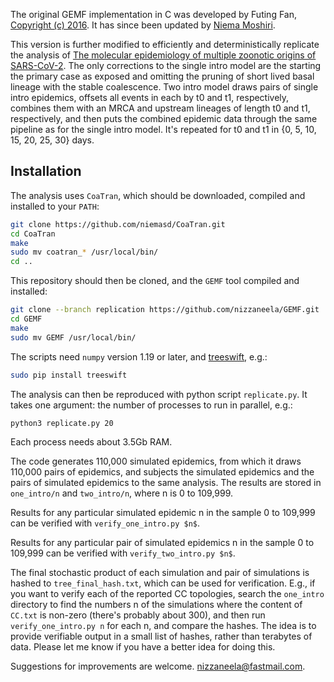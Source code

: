 The original GEMF implementation in C was developed by Futing Fan, [Copyright (c) 2016](LICENSE). It has since been updated by [Niema Moshiri](https://niema.net/).

This version is further modified to efficiently and deterministically replicate the analysis of [The molecular epidemiology of multiple zoonotic origins of SARS-CoV-2](https://www.science.org/doi/10.1126/science.abp8337). The only corrections to the single intro model are the starting the primary case as exposed and omitting the pruning of  short lived basal lineage with the stable coalescence. Two intro model draws pairs of single intro epidemics, offsets all events in each by t0 and t1, respectively, combines them with an MRCA and upstream lineages of length t0 and t1, respectively, and then puts the combined epidemic data through the same pipeline as for the single intro model. It's repeated for t0 and t1 in {0, 5, 10, 15, 20, 25, 30} days. 

## Installation

The analysis uses `CoaTran`, which should be downloaded, compiled and installed to your `PATH`:

```bash
git clone https://github.com/niemasd/CoaTran.git
cd CoaTran
make
sudo mv coatran_* /usr/local/bin/
cd ..
```

This repository should then be cloned, and the `GEMF` tool compiled and installed:

```bash
git clone --branch replication https://github.com/nizzaneela/GEMF.git
cd GEMF
make
sudo mv GEMF /usr/local/bin/
```

The scripts need `numpy` version 1.19 or later, and [treeswift](https://github.com/niemasd/TreeSwift), e.g.:
```bash
sudo pip install treeswift
```

The analysis can then be reproduced with python script `replicate.py`. It takes one argument: the number of processes to run in parallel, e.g.:

```bash
python3 replicate.py 20
```
Each process needs about 3.5Gb RAM.

The code generates 110,000 simulated epidemics, from which it draws 110,000 pairs of epidemics, and subjects the simulated epidemics and the pairs of simulated epidemics to the same analysis. The results are stored in `one_intro/n` and `two_intro/n`, where n is 0 to 109,999.

Results for any particular simulated epidemic n in the sample 0 to 109,999 can be verified with `verify_one_intro.py $n$`.

Results for any particular pair of simulated epidemics n in the sample 0 to 109,999 can be verified with `verify_two_intro.py $n$`.

The final stochastic product of each simulation and pair of simulations is hashed to `tree_final_hash.txt`, which can be used for verification. E.g., if you want to verify each of the reported CC topologies, search the `one_intro` directory to find the numbers n of the simulations where the content of `CC.txt` is non-zero (there's probably about 300), and then run `verify_one_intro.py n` for each n, and compare the hashes. The idea is to provide verifiable output in a small list of hashes, rather than terabytes of data. Please let me know if you have a better idea for doing this. 


Suggestions for improvements are welcome. nizzaneela@fastmail.com.
